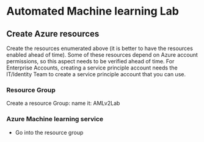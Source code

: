 # Automated Machine learning Lab

## Create Azure resources

Create the resources enumerated above (it is better to have the resources enabled ahead of time). Some of these resources depend on Azure account permissions, so this aspect needs to be verified ahead of time. For Enterprise Accounts, creating a service principle account needs the IT/Identity Team to create a service principle account that you can use.

### Resource Group

Create a resource Group: name it: AMLv2Lab

### Azure Machine learning service

- Go into the resource group
